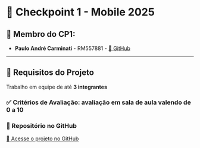 # 🎯 Checkpoint 1 - Mobile 2025

## 📌 Membro do CP1:

- **Paulo André Carminati** - RM557881 - [🔗 GitHub](https://github.com/carmipa)

---

## 📝 Requisitos do Projeto

Trabalho em equipe de até **3 integrantes**  

### ✅ Critérios de Avaliação: avaliação em sala de aula valendo de 0 a 10


### 📁 Repositório no GitHub
[🔗 Acesse o projeto no GitHub](https://github.com/carmipa/mobile_aplication_development_CP_1SEM/tree/main/cp1/cp1_rm557881-Paulo)
